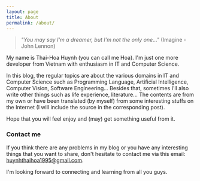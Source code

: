 ```yaml
---
layout: page
title: About
permalink: /about/
---
```

> _"You may say I'm a dreamer, but I'm not the only one..."_ (Imagine - John Lennon)

My name is Thai-Hoa Huynh (you can call me Hoa). I'm just one more developer from Vietnam with enthusiasm in IT and Computer Science.

In this blog, the regular topics are about the various domains in IT and Computer Science such as Programming Language, Artificial Intelligence, Computer Vision, Software Engineering... Besides that, sometimes I'll also write other things such as life experience, literature... The contents are from my own or have been translated (by myself) from some interesting stuffs on the Internet (I will include the source in the corresponding post).

Hope that you will feel enjoy and (may) get something useful from it. 

### Contact me
If you think there are any problems in my blog or you have any interesting things that you want to share, don't hesitate to contact me via this email: [huynhthaihoa1995@gmail.com](mailto:huynhthaihoa1995@gmail.com).

I'm looking forward to connecting and learning from all you guys.
